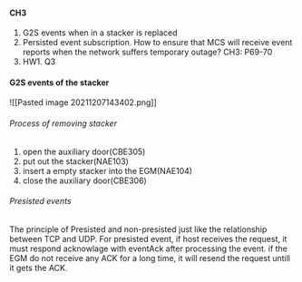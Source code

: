 #### CH3
1. G2S events when in a stacker is replaced
2. Persisted event subscription. How to ensure that MCS will receive event reports when the network suffers temporary outage? CH3: P69-70
3. HW1. Q3

#### G2S events of the stacker
![[Pasted image 20211207143402.png]]

###### Process of removing stacker
1. open the auxiliary door(CBE305)
2. put out the stacker(NAE103)
3. insert a empty stacker into the EGM(NAE104)
4. close the auxiliary door(CBE306)


###### Presisted events
The principle of Presisted and non-presisted just like the relationship between TCP and UDP. For presisted event, if host receives the request, it must respond acknowlage with eventAck after processing the event. if the EGM do not receive any ACK for a long time, it will resend the request untill it gets the ACK.
